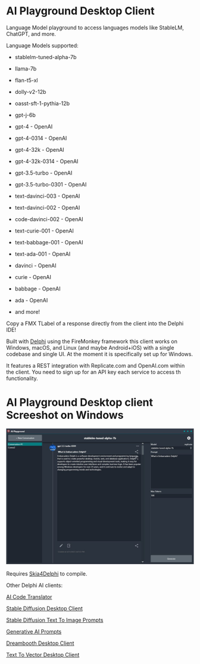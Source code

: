 # AI Playground Desktop Client
Language Model playground to access languages models like StableLM, ChatGPT, and more.

Language Models supported:

* stablelm-tuned-alpha-7b
* llama-7b
* flan-t5-xl
* dolly-v2-12b
* oasst-sft-1-pythia-12b
* gpt-j-6b

* gpt-4 - OpenAI
* gpt-4-0314 - OpenAI
* gpt-4-32k - OpenAI
* gpt-4-32k-0314 - OpenAI
* gpt-3.5-turbo - OpenAI
* gpt-3.5-turbo-0301 - OpenAI
* text-davinci-003 - OpenAI
* text-davinci-002 - OpenAI
* code-davinci-002 - OpenAI
* text-curie-001 - OpenAI
* text-babbage-001 - OpenAI
* text-ada-001 - OpenAI
* davinci - OpenAI
* curie - OpenAI
* babbage - OpenAI
* ada - OpenAI
* and more!

Copy a FMX TLabel of a response directly from the client into the Delphi IDE!

Built with [Delphi](https://www.embarcadero.com/products/delphi/) using the FireMonkey framework this client works on Windows, macOS, and Linux (and maybe Android+iOS) with a single codebase and single UI. At the moment it is specifically set up for Windows.

It features a REST integration with Replicate.com and OpenAI.com within the client. You need to sign up for an API key each service to access th functionality.

# AI Playground Desktop client Screeshot on Windows
![AI Playground Desktop client on Windows](/screenshot.jpg)

Requires [Skia4Delphi](https://github.com/skia4delphi/skia4delphi) to compile.

Other Delphi AI clients:

[AI Code Translator](https://github.com/FMXExpress/AI-Code-Translator)

[Stable Diffusion Desktop Client](https://github.com/FMXExpress/Stable-Diffusion-Desktop-Client)

[Stable Diffusion Text To Image Prompts](https://github.com/FMXExpress/Stable-Diffusion-Text-To-Image-Prompts)

[Generative AI Prompts](https://github.com/FMXExpress/Generative-AI-Prompts)

[Dreambooth Desktop Client](https://github.com/FMXExpress/DreamBooth-Desktop-Client)

[Text To Vector Desktop Client](https://github.com/FMXExpress/Text-To-Vector-Desktop-Client)
